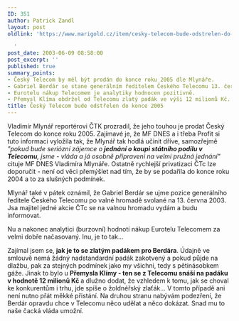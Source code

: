 ```yaml
---
ID: 351
author: Patrick Zandl
layout: post
oldlink: 'https://www.marigold.cz/item/cesky-telecom-bude-odstrelen-do-konce-2005

  '
post_date: 2003-06-09 08:58:00
post_excerpt: ''
published: true
summary_points:
- Český Telecom by měl být prodán do konce roku 2005 dle Mlynáře.
- Gabriel Berdár se stane generálním ředitelem Českého Telecomu 13. června 2003.
- Eurotelu nákup Telecomem je analytiky hodnocen pozitivně.
- Přemysl Klíma obdržel od Telecomu zlatý padák ve výši 12 milionů Kč.
title: Český Telecom bude odstřelen do konce 2005
---
```


<p>
Vladimír Mlynář reportérovi ČTK prozradil, že jeho touhou je prodat Český Telecom do konce roku 2005. Zajímavé je, že MF DNES a i třeba Profit si tuto informaci vyložila tak, že Mlynář tak hodlá učinit dříve, samozřejmě<EM> "pokud bude seriózní zájemce o<STRONG> jednání o koupi státního podílu v Telecomu</STRONG>, jsme - vláda a já osobně připraveni na velmi pružná jednání"</EM> cituje MF DNES Vladimíra Mlynáře. Ostatně rychlejší privatizaci ČTc lze doporučit - není od věci přemýšlet nad tím, že by se podařila do konce roku 2004 a to za slušných podmínek. </p>

<p>
Mlynář také v pátek oznámil, že Gabriel Berdár se ujme pozice generálního ředitele Českého Telecomu po valné hromadě svolané na 13. června 2003. Jsa majitel jedné akcie ČTc se na valnou hromadu vydám a budu informovat.</p>

<p>
Nu a nakonec analytici (burzovní) hodnotí nákup Eurotelu Telecomem za velmi dobře načasovaný. Inu, je to tak... </p>

<p>
Zajímal jsem se, <STRONG>jak je to se zlatým padákem pro Berdára</STRONG>. Údajně ve smlouvě nemá žádný nadstandardní padák zakotvený a pokud půjde na dlažbu, pak za stejných podmínek jako my všichni, tedy s pětinásobkem gáže. Jinak to bylo u <STRONG>Přemysla Klímy - ten se z Telecomu snáší na padáku v hodnotě 12 milionů Kč </STRONG>a dlužno dodat, že vzhledem k tomu, jak se choval ke konkurentům i trhu, jde spíše o žoldnéřský zlaťák...&#160;V tomto případě ani není nutno přát měkké přistání. Na druhou stranu nabývám podezření, že Berdár opravdu chce v Telecomu něco udělat a něco dokázat. Snad mu to naše čacká vláda umožní.</p>